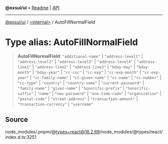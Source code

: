 **@exsui/ui** • [Readme](../../README.md) \| [API](../../globals.md)

***

[@exsui/ui](../../README.md) / [\<internal\>](../README.md) / AutoFillNormalField

# Type alias: AutoFillNormalField

> **AutoFillNormalField**: `"additional-name"` \| `"address-level1"` \| `"address-level2"` \| `"address-level3"` \| `"address-level4"` \| `"address-line1"` \| `"address-line2"` \| `"address-line3"` \| `"bday-day"` \| `"bday-month"` \| `"bday-year"` \| `"cc-csc"` \| `"cc-exp"` \| `"cc-exp-month"` \| `"cc-exp-year"` \| `"cc-family-name"` \| `"cc-given-name"` \| `"cc-name"` \| `"cc-number"` \| `"cc-type"` \| `"country"` \| `"country-name"` \| `"current-password"` \| `"family-name"` \| `"given-name"` \| `"honorific-prefix"` \| `"honorific-suffix"` \| `"name"` \| `"new-password"` \| `"one-time-code"` \| `"organization"` \| `"postal-code"` \| `"street-address"` \| `"transaction-amount"` \| `"transaction-currency"` \| `"username"`

## Source

node\_modules/.pnpm/@types+react@18.2.69/node\_modules/@types/react/index.d.ts:3251

